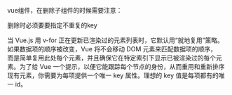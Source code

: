 

vue组件，在删除子组件的时候需要注意： 

删除时必须要要指定不重复的key 

当 Vue.js 用 v-for 正在更新已渲染过的元素列表时，它默认用“就地复用”策略。如果数据项的顺序被改变，Vue 将不会移动 DOM 元素来匹配数据项的顺序，  
而是简单复用此处每个元素，并且确保它在特定索引下显示已被渲染过的每个元素。为了给 Vue 一个提示，以便它能跟踪每个节点的身份，从而重用和重新排序  
现有元素，你需要为每项提供一个唯一 key 属性。理想的 key 值是每项都有的唯一 id。 
